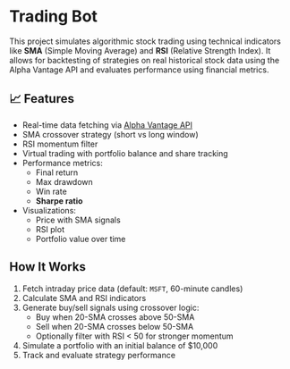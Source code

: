# Trading Bot

This project simulates algorithmic stock trading using technical indicators like **SMA** (Simple Moving Average) and **RSI** (Relative Strength Index). It allows for backtesting of strategies on real historical stock data using the Alpha Vantage API and evaluates performance using financial metrics.

## 📈 Features

- Real-time data fetching via [Alpha Vantage API](https://www.alphavantage.co/)
- SMA crossover strategy (short vs long window)
- RSI momentum filter
- Virtual trading with portfolio balance and share tracking
- Performance metrics: 
  - Final return
  - Max drawdown
  - Win rate
  - **Sharpe ratio**
- Visualizations:
  - Price with SMA signals
  - RSI plot
  - Portfolio value over time

## How It Works

1. Fetch intraday price data (default: `MSFT`, 60-minute candles)
2. Calculate SMA and RSI indicators
3. Generate buy/sell signals using crossover logic:
   - Buy when 20-SMA crosses above 50-SMA
   - Sell when 20-SMA crosses below 50-SMA
   - Optionally filter with RSI < 50 for stronger momentum
4. Simulate a portfolio with an initial balance of $10,000
5. Track and evaluate strategy performance


